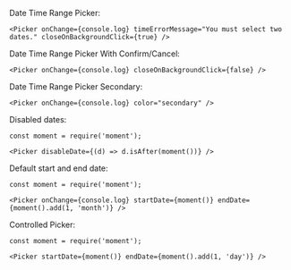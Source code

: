 Date Time Range Picker:

    <Picker onChange={console.log} timeErrorMessage="You must select two dates." closeOnBackgroundClick={true} />

Date Time Range Picker With Confirm/Cancel:

    <Picker onChange={console.log} closeOnBackgroundClick={false} />

Date Time Range Picker Secondary:

    <Picker onChange={console.log} color="secondary" />

Disabled dates:

    const moment = require('moment');

    <Picker disableDate={(d) => d.isAfter(moment())} />

Default start and end date:

    const moment = require('moment');

    <Picker onChange={console.log} startDate={moment()} endDate={moment().add(1, 'month')} />

Controlled Picker:

    const moment = require('moment');

    <Picker startDate={moment()} endDate={moment().add(1, 'day')} />
